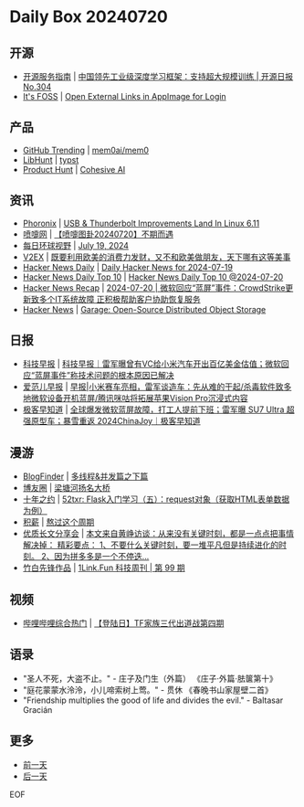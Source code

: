 # Daily Box 20240720

## 开源
- [开源服务指南](https://osguider.com/blog/) | [中国领先工业级深度学习框架：支持超大规模训练 | 开源日报 No.304](https://osguider.com/blog/post/daily/daily-304/)
- [It's FOSS](https://itsfoss.com/) | [Open External Links in AppImage for Login](https://itsfoss.com/appimage-open-external-links/)

## 产品
- [GitHub Trending](https://github.com/trending?since=daily) | [mem0ai/mem0](https://github.com/mem0ai/mem0)
- [LibHunt](https://www.libhunt.com/) | [typst](https://www.libhunt.com/r/typst)
- [Product Hunt](https://www.producthunt.com) | [Cohesive AI](https://www.producthunt.com/posts/cohesive-ai-2)

## 资讯
- [Phoronix](https://www.phoronix.com/) | [USB & Thunderbolt Improvements Land In Linux 6.11](https://www.phoronix.com/news/Linux-6.11-USB)
- [喷嚏网](http://www.dapenti.com/blog/blog.asp?subjectid=70&name=xilei) | [【喷嚏图卦20240720】不期而遇](http://www.dapenti.com/blog/more.asp?name=xilei&id=179947)
- [每日环球视野](https://idai.ly/) | [July 19, 2024](http://m.idai.ly/se/a193iG?1721318400)
- [V2EX](https://www.v2ex.com/) | [既要利用欧美的消费力发财，又不和欧美做朋友，天下哪有这等美事](https://www.v2ex.com/t/1058810)
- [Hacker News Daily](https://www.daemonology.net/hn-daily/) | [Daily Hacker News for 2024-07-19](https://www.daemonology.net/hn-daily/2024-07-19.html)
- [Hacker News Daily Top 10](https://github.com/headllines/hackernews-daily) | [Hacker News Daily Top 10 @2024-07-20](https://github.com/headllines/hackernews-daily/issues/1471)
- [Hacker News Recap](https://www.xiaoyuzhoufm.com/podcast/6456fdfc0a8e51c73e68d0cd) | [2024-07-20 | 微软回应“蓝屏”事件：CrowdStrike更新致多个IT系统故障 正积极帮助客户协助恢复服务](https://www.xiaoyuzhoufm.com/episode/669b795237236c546e79a10f)
- [Hacker News](https://news.ycombinator.com/front) | [Garage: Open-Source Distributed Object Storage](https://news.ycombinator.com/item?id=41013004)

## 日报
- [科技早报](https://www.jiemian.com/lists/459.html) | [科技早报｜雷军曝曾有VC给小米汽车开出百亿美金估值；微软回应“蓝屏事件”称技术问题的根本原因已解决](https://www.jiemian.com/article/11444070.html)
- [爱范儿早报](https://www.ifanr.com/category/ifanrnews) | [早报|小米赛车亮相，雷军谈造车：先从难的干起/杀毒软件致多地微软设备开机蓝屏/腾讯咪咕将拓展苹果Vision Pro沉浸式内容](https://www.ifanr.com/1593166)
- [极客早知道](https://www.geekpark.net/column/74) | [全球爆发微软蓝屏故障，打工人提前下班；雷军曝 SU7 Ultra 超强原型车；暴雪重返 2024ChinaJoy｜极客早知道](https://www.geekpark.net/news/338343)

## 漫游
- [BlogFinder](https://bf.zzxworld.com/) | [多线程&并发篇之下篇](https://blog.study996.cn/archives/140e3d1b?utm_source=blogfinder)
- [博友圈](https://www.boyouquan.com/home) | [梁塘河扬名大桥](https://www.boyouquan.com/go?from=feed&link=https%3A%2F%2Fsynyan.cn%2F86972)
- [十年之约](https://www.foreverblog.cn/feeds.html) | [52txr: Flask入门学习（五）：request对象（获取HTML表单数据为例）](https://www.52txr.cn/2024/Flaskrequest5.html)
- [积薪](https://firewood.news/) | [熬过这个周期](https://joojen.com/archives/7643.html)
- [优质长文分享会](https://m.okjike.com/topics/56d2fabe7cb3331100467e2b) | [本文来自黄峥访谈：从来没有关键时刻，都是一点点把事情解决掉： 精彩要点： 1、不要什么关键时刻，要一堆平凡但是持续进化的时刻。 2、因为拼多多是一个不停迭...](https://m.okjike.com/originalPosts/669b2b7231cdaa250b9b4ee2)
- [竹白先锋作品](https://www.zhubai.wiki/) | [1Link.Fun 科技周刊 | 第 99 期](https://open.zhubai.wiki/a/l/t/z/pl/happyfire/2426373173588762624)

## 视频
- [哔哩哔哩综合热门](https://www.bilibili.com/v/popular/all/) | [【登陆日】TF家族三代出道战第四期](https://b23.tv/BV1YS421X7r6)

## 语录
- "圣人不死，大盗不止。" - 庄子及门生（外篇） 《庄子·外篇·胠箧第十》
- "庭花蒙蒙水泠泠，小儿啼索树上莺。" - 贯休 《春晚书山家屋壁二首》
- "Friendship multiplies the good of life and divides the evil." - Baltasar Gracián

## 更多
- [前一天](daily-box-20240719.md)
- [后一天](daily-box-20240721.md)

EOF